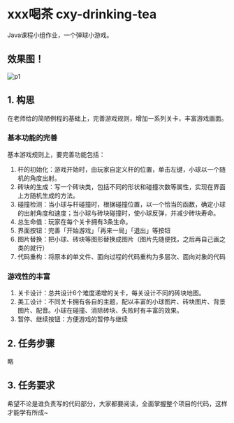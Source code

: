 # xxx喝茶 cxy-drinking-tea

Java课程小组作业，一个弹球小游戏。

## 效果图！

![p1](https://i.loli.net/2019/05/19/5ce068b06a92575136.png)

## 1. 构思

在老师给的简陋例程的基础上，完善游戏规则，增加一系列关卡，丰富游戏画面。

### 基本功能的完善

基本游戏规则上，要完善功能包括：

1. 杆的初始化：游戏开始时，由玩家自定义杆的位置，单击左键，小球以一个随机的角度出射。
2. 砖块的生成：写一个砖块类，包括不同的形状和碰撞次数等属性，实现在界面上方随机生成的方法。
3. 碰撞检测：当小球与杆碰撞时，根据碰撞位置，以一个恰当的函数，确定小球的出射角度和速度；当小球与砖块碰撞时，使小球反弹，并减少砖块寿命。
4. 总生命值：玩家在每个关卡拥有3条生命。
5. 界面按钮：完善「开始游戏」「再来一局」「退出」等按钮
6. 图片替换：把小球、砖块等图形替换成图片（图片先随便找，之后再自己画之类的就行）
7. 代码重构：将原本的单文件、面向过程的代码重构为多层次、面向对象的代码

### 游戏性的丰富

1. 关卡设计：总共设计6个难度递增的关卡，每关设计不同的砖块地图。
2. 美工设计：不同关卡拥有各自的主题，配以丰富的小球图片、砖块图片、背景图片、配音。小球在碰撞、消除砖块、失败时有丰富的效果。
3. 暂停、继续按钮：方便游戏的暂停与继续

## 2. 任务步骤

略

## 3. 任务要求

希望不论是谁负责写的代码部分，大家都要阅读，全面掌握整个项目的代码，这样才能学有所成~

